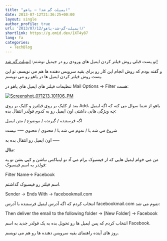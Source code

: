 ```yaml
---
title: "ایمیلت گم شد! – یاهو"
date: 2013-07-12T21:36:25+00:00
layout: single
author_profile: true
url: '2013/07/12/ایمیلت-گم-شد-یاهو/'
shortlink: https://g.omid.dev/1XT4y87
lang: fa
categories: 
  - TechBlog
---
```

تو پست قبلی روش فیلتر کردن ایمیل های ورودی رو در جیمیل نوشتم: [ایمیلت گم شد!](/fa/2013/07/06/%d8%a7%db%8c%d9%85%db%8c%d9%84%d8%aa-%da%af%d9%85-%d8%b4%d8%af/ "ایمیلت گم شد!")

و گفته بودم که روش انجام این کار رو برای بقیه سرویس دهنده ها هم می نویسم، تو این پست روش فیلتر کردن ایمیل ها در یاهو رو می نویسم.

تنظیمات فیلتر های ایمیل های یاهو در Mail Options -> Filter هست:

[![Screenshot_071213_101106_PM](/images/2013/07/Screenshot_071213_101106_PM-1024x605.jpg)](/images/2013/07/Screenshot_071213_101106_PM.jpg)

بعد از کلیک بر روی فیلترز و کلیک بر روی Add، یاهو از شما سوال می کنه که اگه ایمیل چه ویژگی هایی داشتی اون ایمیل رو به کدوم فولدر انتقال بده:

اگه فرستنده / گیرنده / موضوع / متن ایمیل

شروع می شه با / تموم می شه با / محتوی / محتوی —\- نیست

اون ایمیل رو انتقال بده به —–

**مثال**:

من می خوام ایمیل هایی که از فیسبوک برام می آد تو اینباکس نباشن و کپی بشن تو یه فولدر به اسم فیسبوک:

Filter Name-> Facebook

اسم فیلتر رو فیسبوک گذاشتم.

Sender -> Ends With -> facebookmail.com

انتخاب کردم که اگه آدرس ایمیل فرستنده با آدرس facebookmail.com تموم می شد:

Then deliver the email to the following folder -> \[New Folder\] -> Facebook

انتخاب کردم که پس ایمیل ها رو تحویل بده به یک فولدر جدید به اسم Facebook.

روز های آینده راهنمای بقیه سرویس دهنده ها رو هم می نویسم.
